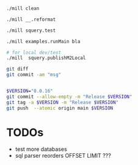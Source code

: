 


```sh


./mill clean

./mill __.reformat

./mill squery.test

./mill examples.runMain bla

# for local dev/test
./mill  squery.publishM2Local

git diff
git commit -am "msg"


$VERSION="0.0.16"
git commit --allow-empty -m "Release $VERSION"
git tag -a $VERSION -m "Release $VERSION"
git push  --atomic origin main $VERSION


```

# TODOs

- test more databases
- sql parser reorders OFFSET LIMIT ???
